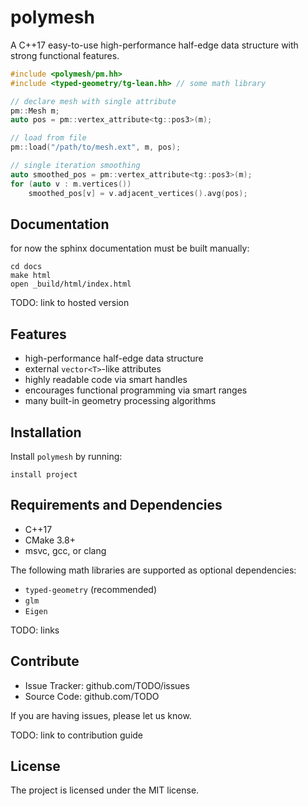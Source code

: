 # polymesh

A C++17 easy-to-use high-performance half-edge data structure with strong functional features.

```cpp
#include <polymesh/pm.hh>
#include <typed-geometry/tg-lean.hh> // some math library

// declare mesh with single attribute
pm::Mesh m;
auto pos = pm::vertex_attribute<tg::pos3>(m);

// load from file
pm::load("/path/to/mesh.ext", m, pos);

// single iteration smoothing
auto smoothed_pos = pm::vertex_attribute<tg::pos3>(m);
for (auto v : m.vertices())
    smoothed_pos[v] = v.adjacent_vertices().avg(pos);
```

## Documentation

for now the sphinx documentation must be built manually:

```
cd docs
make html
open _build/html/index.html
```

TODO: link to hosted version


## Features

- high-performance half-edge data structure
- external `vector<T>`-like attributes
- highly readable code via smart handles
- encourages functional programming via smart ranges
- many built-in geometry processing algorithms


## Installation

Install `polymesh` by running:

    install project


## Requirements and Dependencies

- C++17
- CMake 3.8+
- msvc, gcc, or clang

The following math libraries are supported as optional dependencies:

- `typed-geometry` (recommended)
- `glm`
- `Eigen`

TODO: links


## Contribute

* Issue Tracker: github.com/TODO/issues
* Source Code: github.com/TODO

If you are having issues, please let us know.

TODO: link to contribution guide


## License

The project is licensed under the MIT license.
